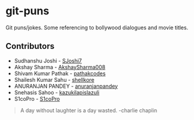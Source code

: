 # git-puns
Git puns/jokes. Some referencing to bollywood dialogues and movie titles.

## Contributors

* Sudhanshu Joshi - [SJoshi7](https://github.com/SJoshi7)
* Akshay Sharma - [AkshaySharma008](https://github.com/AkshaySharma008)
* Shivam Kumar Pathak - [pathakcodes](https://github.com/pathakcodes)
* Shailesh Kumar Sahu - [shellkore](https://github.com/shellkore)
* ANURANJAN PANDEY - [anuranjanpandey](https://github.com/anuranjanpandey)
* Snehasis Sahoo - [kazukilapislazuli](https://github.com/kazukilapislazuli)
* S1coPro - [S1coPro](https://github.com/S1coPro)

>A day without laughter is a day wasted. -charlie chaplin

